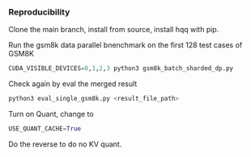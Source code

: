 ### Reproducibility

Clone the main branch, install from source, install hqq with pip.   

Run the gsm8k data parallel bnenchmark on the first 128 test cases of GSM8K  

```python
CUDA_VISIBLE_DEVICES=0,1,2,3 python3 gsm8k_batch_sharded_dp.py 
```

Check again by eval the merged result

```python
python3 eval_single_gsm8k.py <result_file_path>
```

Turn on Quant, change to
```python
USE_QUANT_CACHE=True
```

Do the reverse to do no KV quant. 


